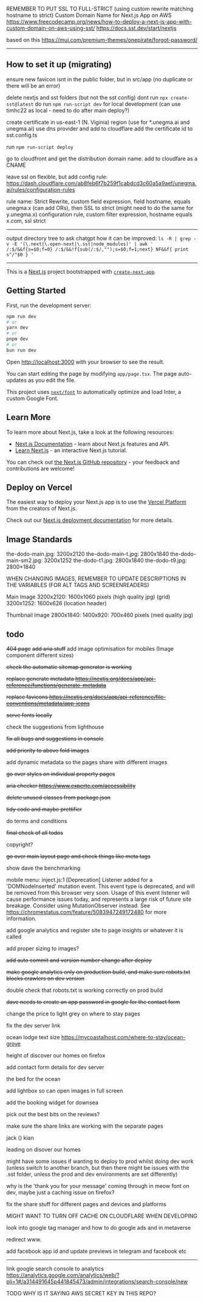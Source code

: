 
REMEMBER TO PUT SSL TO FULL-STRICT (using custom rewrite matching hostname to strict)
Custom Domain Name for Next.js App on AWS
https://www.freecodecamp.org/news/how-to-deploy-a-next-js-app-with-custom-domain-on-aws-using-sst/
https://docs.sst.dev/start/nextjs

based on this
https://mui.com/premium-themes/onepirate/forgot-password/

---

## How to set it up (migrating)

ensure new favicon isnt in the public folder, but in src/app (no duplicate or there will be an error)

delete nextjs and sst folders (but not the sst config)
dont run `npx create-sst@latest`
do run `npm run-script dev` for local development (can use timhc22 as local - need to do after main deploy?)

create certificate in us-east-1 (N. Viginia) region (use for *.unegma.ai and unegma.ai)
use dns provider and add to cloudflare
add the certificate id to sst.config.ts

run `npm run-script deploy`

go to cloudfront and get the distribution domain name. add to cloudfare as a CNAME

leave ssl on flexible, but add config rule:
https://dash.cloudflare.com/ab8feb6f7b259f1cabdcd3c60a5a9aef/unegma.ai/rules/configuration-rules

rule name: Strict Rewrite, custom field expression, field hostname, equals unegma.x (can add ORs), then SSL to strict (might need to do the same for y.unegma.x)
configuration rule, custom filter expression, hostname equals x.com, ssl strict

---

output directory tree to ask chatgpt how it can be improved: 
`ls -R | grep -v -E '(\.next|\.open-next|\.sst|node_modules)' | awk '
/:$/&&f{s=$0;f=0}
/:$/&&!f{sub(/:$/,"");s=$0;f=1;next}
NF&&f{ print s"/"$0 }
'`

---


This is a [Next.js](https://nextjs.org/) project bootstrapped with [`create-next-app`](https://github.com/vercel/next.js/tree/canary/packages/create-next-app).

## Getting Started

First, run the development server:

```bash
npm run dev
# or
yarn dev
# or
pnpm dev
# or
bun run dev
```

Open [http://localhost:3000](http://localhost:3000) with your browser to see the result.

You can start editing the page by modifying `app/page.tsx`. The page auto-updates as you edit the file.

This project uses [`next/font`](https://nextjs.org/docs/basic-features/font-optimization) to automatically optimize and load Inter, a custom Google Font.

## Learn More

To learn more about Next.js, take a look at the following resources:

- [Next.js Documentation](https://nextjs.org/docs) - learn about Next.js features and API.
- [Learn Next.js](https://nextjs.org/learn) - an interactive Next.js tutorial.

You can check out [the Next.js GitHub repository](https://github.com/vercel/next.js/) - your feedback and contributions are welcome!

## Deploy on Vercel

The easiest way to deploy your Next.js app is to use the [Vercel Platform](https://vercel.com/new?utm_medium=default-template&filter=next.js&utm_source=create-next-app&utm_campaign=create-next-app-readme) from the creators of Next.js.

Check out our [Next.js deployment documentation](https://nextjs.org/docs/deployment) for more details.


## Image Standards

the-dodo-main.jpg:      3200x2120
the-dodo-main-t.jpg:    2800x1840
the-dodo-main-sm2.jpg:  3200x1252
the-dodo-t1.jpg:        2800x1840
the-dodo-t9.jpg:        2800×1840

WHEN CHANGING IMAGES, REMEMBER TO UPDATE DESCRIPTIONS IN THE VARIABLES (FOR ALT TAGS AND SCREENREADERS)

Main Image
3200x2120: 1600x1060 pixels (high quality jpg) (grid)
3200x1252: 1600x626 (location header)


Thumbnail Image
2800x1840: 1400x920: 700x460 pixels (med quality jpg)

## todo

~~404 page~~
~~add aria stuff~~
add image optimisation for mobiles (Image component different sizes)

~~check the automatic sitemap generator is working~~

~~replace generate metadata https://nextjs.org/docs/app/api-reference/functions/generate-metadata~~

~~replace favicons https://nextjs.org/docs/app/api-reference/file-conventions/metadata/app-icons~~

~~serve fonts locally~~

check the suggestions from lighthouse

~~fix all bugs and suggestions in console~~

~~add priority to above fold images~~

add dynamic metadata so the pages share with different images

~~go over styles on individual property pages~~

~~aria checker https://www.experte.com/accessibility~~


~~delete unused classes from package.json~~

~~tidy code and maybe prettifier~~

do terms and conditions

~~final check of all todos~~

copyright?

~~go over main layout page and check things like meta tags~~

show dave the benchmarking


mobile menu: inject.js:1 [Deprecation] Listener added for a 'DOMNodeInserted' mutation event. This event type is deprecated, and will be removed from this browser very soon. Usage of this event listener will cause performance issues today, and represents a large risk of future site breakage. Consider using MutationObserver instead. See https://chromestatus.com/feature/5083947249172480 for more information.

add google analytics and register site to page insights or whatever it is called

add proper sizing to images?

~~add auto commit and version number change  after deploy~~

~~make google analytics only on production build, and make sure robots.txt blocks crawlers on dev version~~

double check that robots.txt is working correctly on prod build


~~dave needs to create an app password in google for the contact form~~

change the price to light grey on where to stay pages

fix the dev server link

ocean lodge text size
https://mycoastalhost.com/where-to-stay/ocean-grove

height of discover our homes on firefox

add contact form details for dev server

the bed for the ocean 

add lightbox so can open images in full screen

add the booking widget for downsea

pick out the best bits on the reviews?

make sure the share links are working with the separate pages

jack () kian


leading on disover our homes


might have some issues if wanting to deploy to prod whilst doing dev work (unless switch to another branch, but then there might be issues with the .sst folder, unless the prod and dev environments are set differently)

why is the 'thank you for your message' coming through in meow font on dev, maybe just a caching issue on firefox?

fix the share stuff for different pages and devices and platforms


MIGHT WANT TO TURN OFF CACHE ON CLOUDFLARE WHEN DEVELOPING


look into google tag manager and how to do google ads and in metaverse


redirect www.


add facebook app id and update previews in telegram and facebook etc


---


link google search console to analytics
https://analytics.google.com/analytics/web/?pli=1#/a314491645p441845473/admin/integrations/search-console/new



TODO WHY IS IT SAYING AWS SECRET KEY IN THIS REPO?
